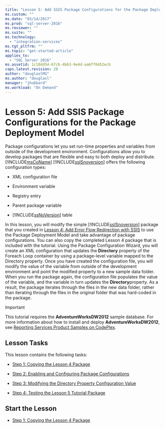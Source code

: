 ```yaml
---
title: "Lesson 5: Add SSIS Package Configurations for the Package Deployment Model | Microsoft Docs"
ms.custom: ""
ms.date: "03/14/2017"
ms.prod: "sql-server-2016"
ms.reviewer: ""
ms.suite: ""
ms.technology: 
  - "integration-services"
ms.tgt_pltfrm: ""
ms.topic: "get-started-article"
applies_to: 
  - "SQL Server 2016"
ms.assetid: 1c10dd54-67cb-4b63-9e4d-aa6ff0452ecb
caps.latest.revision: 28
author: "douglaslMS"
ms.author: "douglasl"
manager: "jhubbard"
ms.workload: "On Demand"
---
```

# Lesson 5: Add SSIS Package Configurations for the Package Deployment Model
Package configurations let you set run-time properties and variables from outside of the development environment. Configurations allow you to develop packages that are flexible and easy to both deploy and distribute. [!INCLUDE[msCoName](../includes/msconame-md.md)] [!INCLUDE[ssISnoversion](../includes/ssisnoversion-md.md)] offers the following configuration types:  
  
-   XML configuration file  
  
-   Environment variable  
  
-   Registry entry  
  
-   Parent package variable  
  
-   [!INCLUDE[ssNoVersion](../includes/ssnoversion-md.md)] table  
  
In this lesson, you will modify the simple [!INCLUDE[ssISnoversion](../includes/ssisnoversion-md.md)] package that you created in [Lesson 4: Add Error Flow Redirection with SSIS](../integration-services/lesson-4-add-error-flow-redirection-with-ssis.md) to use the Package Deployment Model and take advantage of package configurations. You can also copy the completed Lesson 4 package that is included with the tutorial. Using the Package Configuration Wizard, you will create an XML configuration that updates the **Directory** property of the Foreach Loop container by using a package-level variable mapped to the Directory property. Once you have created the configuration file, you will modify the value of the variable from outside of the development environment and point the modified property to a new sample data folder. When you run the package again, the configuration file populates the value of the variable, and the variable in turn updates the **Directory**property. As a result, the package iterates through the files in the new data folder, rather than iterating through the files in the original folder that was hard-coded in the package.  
  
> [!IMPORTANT]  
> This tutorial requires the **AdventureWorksDW2012** sample database. For more information about how to install and deploy **AdventureWorksDW2012**, see [Reporting Services Product Samples on CodePlex](http://go.microsoft.com/fwlink/p/?LinkID=526910).  
  
## Lesson Tasks  
This lesson contains the following tasks:  
  
-   [Step 1: Copying the Lesson 4 Package](../integration-services/lesson-5-1-copying-the-lesson-4-package.md)  
  
-   [Step 2: Enabling and Configuring Package Configurations](../integration-services/lesson-5-2-enabling-and-configuring-package-configurations.md)  
  
-   [Step 3: Modifying the Directory Property Configuration Value](../integration-services/lesson-5-3-modifying-the-directory-property-configuration-value.md)  
  
-   [Step 4: Testing the Lesson 5 Tutorial Package](../integration-services/lesson-5-4-testing-the-lesson-5-tutorial-package.md)  
  
## Start the Lesson  
  
-   [Step 1: Copying the Lesson 4 Package](../integration-services/lesson-5-1-copying-the-lesson-4-package.md)  
  
  
  
